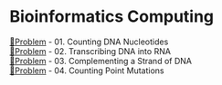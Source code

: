 # Bioinformatics Computing

[🔗Problem](http://rosalind.info/problems/dna/) - 01. Counting DNA Nucleotides   
[🔗Problem](http://rosalind.info/problems/rna/) - 02. Transcribing DNA into RNA   
[🔗Problem](http://rosalind.info/problems/revc/) - 03. Complementing a Strand of DNA   
[🔗Problem](https://rosalind.info/problems/hamm/) - 04. Counting Point Mutations   
